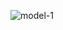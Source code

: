 ![model-1](https://user-images.githubusercontent.com/100152824/173784467-d7a185cc-29a2-4cb4-8cab-0ce6a3ad9a9d.png)
